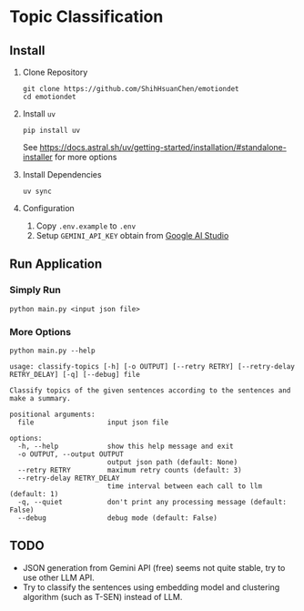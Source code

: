 # Topic Classification

## Install

1. Clone Repository
   
   ```
   git clone https://github.com/ShihHsuanChen/emotiondet
   cd emotiondet 
   ```

2. Install `uv`

   ```
   pip install uv
   ```

   See https://docs.astral.sh/uv/getting-started/installation/#standalone-installer for more options

3. Install Dependencies

   ```
   uv sync
   ```

4. Configuration

   1. Copy `.env.example` to `.env`
   2. Setup `GEMINI_API_KEY` obtain from [Google AI Studio](https://aistudio.google.com/apikey)
   

## Run Application

### Simply Run

```
python main.py <input json file>
```

### More Options

```
python main.py --help
```

```
usage: classify-topics [-h] [-o OUTPUT] [--retry RETRY] [--retry-delay RETRY_DELAY] [-q] [--debug] file

Classify topics of the given sentences according to the sentences and make a summary.

positional arguments:
  file                  input json file

options:
  -h, --help            show this help message and exit
  -o OUTPUT, --output OUTPUT
                        output json path (default: None)
  --retry RETRY         maximum retry counts (default: 3)
  --retry-delay RETRY_DELAY
                        time interval between each call to llm (default: 1)
  -q, --quiet           don't print any processing message (default: False)
  --debug               debug mode (default: False)
```

## TODO

- JSON generation from Gemini API (free) seems not quite stable, try to use other LLM API.
- Try to classify the sentences using embedding model and clustering algorithm (such as T-SEN) instead of LLM.
